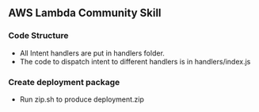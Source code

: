 ## AWS Lambda Community Skill

### Code Structure

- All Intent handlers are put in handlers folder. 
- The code to dispatch intent to different handlers is in handlers/index.js


### Create deployment package

- Run zip.sh to produce deployment.zip